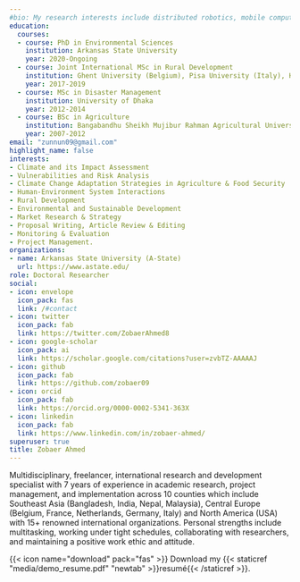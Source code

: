 ```yaml
---
#bio: My research interests include distributed robotics, mobile computing and programmable matter.
education:
  courses:
  - course: PhD in Environmental Sciences
    institution: Arkansas State University
    year: 2020-Ongoing
  - course: Joint International MSc in Rural Development
    institution: Ghent University (Belgium), Pisa University (Italy), Humboldt University of Berlin (Germany)
    year: 2017-2019
  - course: MSc in Disaster Management
    institution: University of Dhaka
    year: 2012-2014
  - course: BSc in Agriculture
    institution: Bangabandhu Sheikh Mujibur Rahman Agricultural University
    year: 2007-2012
email: "zunnun09@gmail.com"
highlight_name: false
interests:
- Climate and its Impact Assessment
- Vulnerabilities and Risk Analysis
- Climate Change Adaptation Strategies in Agriculture & Food Security
- Human-Environment System Interactions
- Rural Development
- Environmental and Sustainable Development
- Market Research & Strategy
- Proposal Writing, Article Review & Editing
- Monitoring & Evaluation
- Project Management.
organizations:
- name: Arkansas State University (A-State)
  url: https://www.astate.edu/
role: Doctoral Researcher
social:
- icon: envelope
  icon_pack: fas
  link: /#contact
- icon: twitter
  icon_pack: fab
  link: https://twitter.com/ZobaerAhmed8
- icon: google-scholar
  icon_pack: ai
  link: https://scholar.google.com/citations?user=zvbTZ-AAAAAJ
- icon: github
  icon_pack: fab
  link: https://github.com/zobaer09
- icon: orcid
  icon_pack: fab
  link: https://orcid.org/0000-0002-5341-363X
- icon: linkedin
  icon_pack: fab
  link: https://www.linkedin.com/in/zobaer-ahmed/
superuser: true
title: Zobaer Ahmed
---
```


Multidisciplinary, freelancer, international research and development specialist with 7 years of experience in academic research, project management, and implementation across 10 counties which include Southeast Asia (Bangladesh, India, Nepal, Malaysia), Central Europe (Belgium, France, Netherlands, Germany, Italy) and North America (USA) with 15+ renowned international organizations. Personal strengths include multitasking, working under tight schedules, collaborating with researchers, and maintaining a positive work ethic and attitude. 

{{< icon name="download" pack="fas" >}} Download my {{< staticref "media/demo_resume.pdf" "newtab" >}}resumé{{< /staticref >}}.
